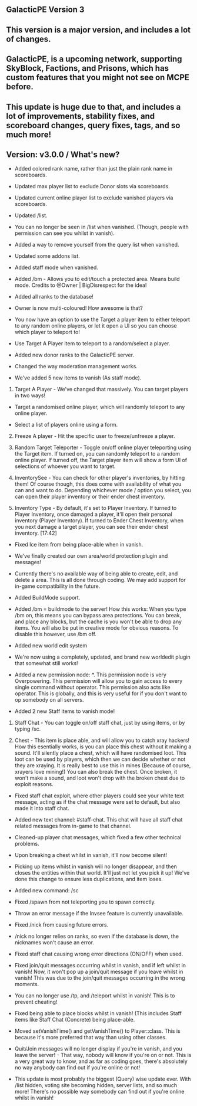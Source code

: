 ## GalacticPE Version 3

## This version is a major version, and includes a lot of changes.
## GalacticPE, is a upcoming network, supporting SkyBlock, Factions, and Prisons, which has custom features that you might not see on MCPE before.

## This update is huge due to that, and includes a lot of improvements, stability fixes, and scoreboard changes, query fixes, tags, and so much more!

## Version: v3.0.0 / What's new?

- Added colored rank name, rather than just the plain rank name in scoreboards.

- Updated max player list to exclude Donor slots via scoreboards.

- Updated current online player list to exclude vanished players via scoreboards.

- Updated /list.

- You can no longer be seen in /list when vanished. (Though, people with permission can see you whilst in vanish).

- Added a way to remove yourself from the query list when vanished.

- Updated some addons list.

- Added staff mode when vanished.

- Added /bm - Allows you to edit/touch a protected area. Means build mode. Credits to @Owner | BigDisrespect for the idea!

- Added all ranks to the database!

- Owner is now multi-coloured! How awesome is that?

- You now have an option to use the Target a player item to either teleport to any random online players, or let it open a UI so you can choose which player to teleport to!

- Use Target A Player item to teleport to a random/select a player.

- Added new donor ranks to the GalacticPE server.

- Changed the way moderation management works.

- We've added 5 new items to vanish (As staff mode).

1. Target A Player - We've changed that massively. You can target players in two ways!
* Target a randomised online player, which will randomly teleport to any online player.

* Select a list of players online using a form.

2.  Freeze A player - Hit the specific user to freeze/unfreeze a player.

3. Random Target Teleporter - Toggle on/off online player teleporting using the Target item. If turned on, you can randomly teleport to a random online player. If turned off, the Target player item will show a form UI of selections of whoever you want to target.

4. InventorySee - You can check for other player's inventories, by hitting them! Of course though, this does come with availability of what you can and want to do. Depending whichever mode / option you select, you can open their player inventory or their ender chest inventory.

5. Inventory Type - By default, it's set to Player Inventory. If turned to Player Inventory, once damaged a player, it'll open their personal inventory (Player Inventory). If turned to Ender Chest Inventory, when you next damage a target player, you can see their ender chest inventory.
[17:42]
- Fixed Ice item from being place-able when in vanish.

- We've finally created our own area/world protection plugin and messages!

- Currently there's no available way of being able to create, edit, and delete a area. This is all done through coding. We may add support for in-game compatibility in the future.

- Added BuildMode support.

- Added /bm = buildmode to the server! How this works:
When you type /bm on, this means you can bypass area protections. You can break, and place any blocks, but the cache is you won't be able to drop any items. You will also be put in creative mode for obvious reasons. To disable this however, use /bm off.

- Added new world edit system

- We're now using a completely, updated, and brand new worldedit plugin that somewhat still works! 

- Added a new permission node: *. This permission node is very Overpowering. This permission will allow you to gain access to every single command without operator. This permission also acts like operator. This is globally, and this is very useful for if you don't want to op somebody on all servers.

- Added 2 new Staff items to vanish mode!

1. Staff Chat - You can toggle on/off staff chat, just by using items, or by typing /sc.

2. Chest - This item is place able, and will allow you to catch xray hackers! How this esentially works, is you can place this chest without it making a sound. It'll silently place a chest, which will have randomised loot. This loot can be used by players, which then we can decide whether or not they are xraying. It is really best to use this in mines (Because of course, xrayers love mining!) You can also break the chest. Once broken, it won't make a sound, and loot won't drop with the broken chest due to exploit reasons.

- Fixed staff chat exploit, where other players could see your white text message, acting as if the chat message were set to default, but also made it into staff chat.

- Added new text channel: #staff-chat. This chat will have all staff chat related messages from in-game to that channel.

- Cleaned-up player chat messages, which fixed a few other technical problems.

- Upon breaking a chest whilst in vanish, it'll now become silent!

- Picking up items whilst in vanish will no longer disappear, and then closes the entities within that world. It'll just not let you pick it up! We've done this change to ensure less duplications, and item loses.

- Added new command: /sc

- Fixed /spawn from not teleporting you to spawn correctly.

- Throw an error message if the Invsee feature is currently unavailable.

- Fixed /nick from causing future errors.

- /nick no longer relies on ranks, so even if the database is down, the nicknames won't cause an error.

- Fixed staff chat causing wrong error directions (ON/OFF) when used.

- Fixed join/quit messages occurring whilst in vanish, and if left whilst in vanish! Now, it won't pop up a join/quit message if you leave whilst in vanish! This was due to the join/quit messages occurring in the wrong moments.

- You can no longer use /tp, and /teleport whilst in vanish! This is to prevent cheating!

- Fixed being able to place blocks whilst in vanish! (This includes Staff items like Staff Chat (Concrete) being place-able.

- Moved setVanishTime() and getVanishTime() to Player::class. This is because it's more preferred that way than using other classes.

- Quit/Join messages will no longer display if you're in vanish, and you leave the server! - That way, nobody will know if you're on or not. This is a very great way to know, and as far as coding goes, there's absolutely no way anybody can find out if you're online or not!

- This update is most probably the biggest (Query) wise update ever. With /list hidden, voting site becoming hidden, server lists, and so much more! There's no possible way somebody can find out if you're online whilst in vanish!
